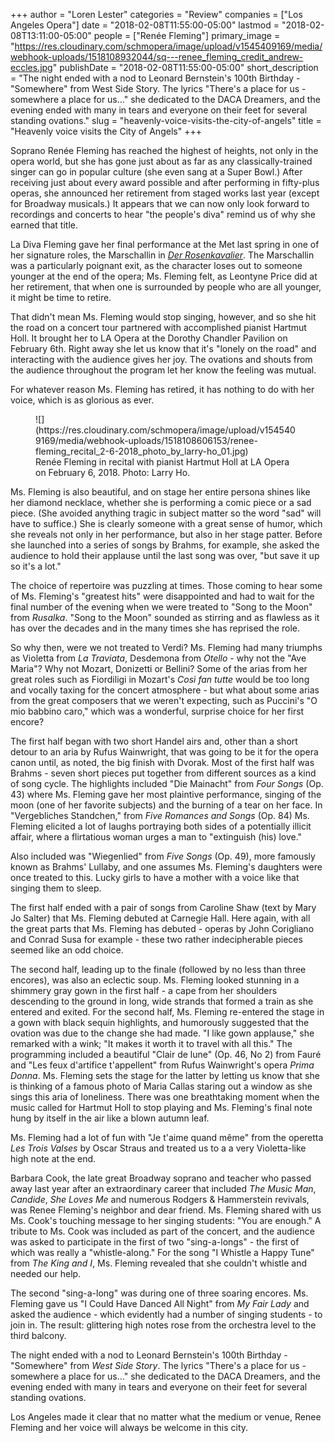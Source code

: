 +++
author = "Loren Lester"
categories = "Review"
companies = ["Los Angeles Opera"]
date = "2018-02-08T11:55:00-05:00"
lastmod = "2018-02-08T13:11:00-05:00"
people = ["Renée Fleming"]
primary_image = "https://res.cloudinary.com/schmopera/image/upload/v1545409169/media/webhook-uploads/1518108932044/sq---renee_fleming_credit_andrew-eccles.jpg"
publishDate = "2018-02-08T11:55:00-05:00"
short_description = "The night ended with a nod to Leonard Bernstein&#039;s 100th Birthday - &quot;Somewhere&quot; from West Side Story. The lyrics &quot;There&#039;s a place for us - somewhere a place for us…&quot; she dedicated to the DACA Dreamers, and the evening ended with many in tears and everyone on their feet for several standing ovations."
slug = "heavenly-voice-visits-the-city-of-angels"
title = "Heavenly voice visits the City of Angels"
+++

Soprano Renée Fleming has reached the highest of heights, not only in the opera world, but she has gone just about as far as any classically-trained singer can go in popular culture (she even sang at a Super Bowl.) After receiving just about every award possible and after performing in fifty-plus operas, she announced her retirement from staged works last year (except for Broadway musicals.) It appears that we can now only look forward to recordings and concerts to hear "the people's diva" remind us of why she earned that title.

La Diva Fleming gave her final performance at the Met last spring in one of her signature roles, the Marschallin in [*Der Rosenkavalier*](/in-review-der-rosenkavalier-at-roh/). The Marschallin was a particularly poignant exit, as the character loses out to someone younger at the end of the opera; Ms. Fleming felt, as Leontyne Price did at her retirement, that when one is surrounded by people who are all younger, it might be time to retire.

That didn't mean Ms. Fleming would stop singing, however, and so she hit the road on a concert tour partnered with accomplished pianist Hartmut Holl. It brought her to LA Opera at the Dorothy Chandler Pavilion on February 6th. Right away she let us know that it's "lonely on the road" and interacting with the audience gives her joy. The ovations and shouts from the audience throughout the program let her know the feeling was mutual.

For whatever reason Ms. Fleming has retired, it has nothing to do with her voice, which is as glorious as ever.

<figure data-type="image">
![](https://res.cloudinary.com/schmopera/image/upload/v1545409169/media/webhook-uploads/1518108606153/renee-fleming_recital_2-6-2018_photo_by_larry-ho_01.jpg)
<figcaption>Renée Fleming in recital with pianist Hartmut Holl at LA Opera on February 6, 2018. Photo: Larry Ho.</figcaption>
</figure>

Ms. Fleming is also beautiful, and on stage her entire persona shines like her diamond necklace, whether she is performing a comic piece or a sad piece. (She avoided anything tragic in subject matter so the word "sad" will have to suffice.) She is clearly someone with a great sense of humor, which she reveals not only in her performance, but also in her stage patter. Before she launched into a series of songs by Brahms, for example, she asked the audience to hold their applause until the last song was over, "but save it up so it's a lot."

The choice of repertoire was puzzling at times. Those coming to hear some of Ms. Fleming's "greatest hits" were disappointed and had to wait for the final number of the evening when we were treated to "Song to the Moon" from *Rusalka*. "Song to the Moon" sounded as stirring and as flawless as it has over the decades and in the many times she has reprised the role.

So why then, were we not treated to Verdi? Ms. Fleming had many triumphs as Violetta from *La Traviata*, Desdemona from *Otello* - why not the "Ave Maria"? Why not Mozart, Donizetti or Bellini? Some of the arias from her great roles such as Fiordiligi in Mozart's *Così fan tutte* would be too long and vocally taxing for the concert atmosphere - but what about some arias from the great composers that we weren't expecting, such as Puccini's "O mio babbino caro," which was a wonderful, surprise choice for her first encore?

The first half began with two short Handel airs and, other than a short detour to an aria by Rufus Wainwright, that was going to be it for the opera canon until, as noted, the big finish with Dvorak. Most of the first half was Brahms - seven short pieces put together from different sources as a kind of song cycle. The highlights included "Die Mainacht" from *Four Songs* (Op. 43) where Ms. Fleming gave her most plaintive performance, singing of the moon (one of her favorite subjects) and the burning of a tear on her face. In "Vergebliches Standchen," from *Five Romances and Songs* (Op. 84) Ms. Fleming elicited a lot of laughs portraying both sides of a potentially illicit affair, where a flirtatious woman urges a man to "extinguish (his) love."

Also included was "Wiegenlied" from *Five Songs* (Op. 49), more famously known as Brahms' Lullaby, and one assumes Ms. Fleming's daughters were once treated to this. Lucky girls to have a mother with a voice like that singing them to sleep.

The first half ended with a pair of songs from Caroline Shaw (text by Mary Jo Salter) that Ms. Fleming debuted at Carnegie Hall. Here again, with all the great parts that Ms. Fleming has debuted - operas by John Corigliano and Conrad Susa for example - these two rather indecipherable pieces seemed like an odd choice.

The second half, leading up to the finale (followed by no less than three encores), was also an eclectic soup. Ms. Fleming looked stunning in a shimmery gray gown in the first half - a cape from her shoulders descending to the ground in long, wide strands that formed a train as she entered and exited. For the second half, Ms. Fleming re-entered the stage in a gown with black sequin highlights, and humorously suggested that the ovation was due to the change she had made. "I like gown applause," she remarked with a wink; "It makes it worth it to travel with all this." The programming included a beautiful "Clair de lune" (Op. 46, No 2) from Fauré and "Les feux d'artifice t'appellent" from Rufus Wainwright's opera *Prima Donna*. Ms. Fleming sets the stage for the latter by letting us know that she is thinking of a famous photo of Maria Callas staring out a window as she sings this aria of loneliness. There was one breathtaking moment when the music called for Hartmut Holl to stop playing and Ms. Fleming's final note hung by itself in the air like a blown autumn leaf.

Ms. Fleming had a lot of fun with "Je t'aime quand même" from the operetta *Les Trois Valses* by Oscar Straus and treated us to a a very Violetta-like high note at the end.

Barbara Cook, the late great Broadway soprano and teacher who passed away last year after an extraordinary career that included *The Music Man*, *Candide*, *She Loves Me* and numerous Rodgers & Hammerstein revivals, was Renee Fleming's neighbor and dear friend. Ms. Fleming shared with us Ms. Cook's touching message to her singing students: "You are enough." A tribute to Ms. Cook was included as part of the concert, and the audience was asked to participate in the first of two "sing-a-longs" - the first of which was really a "whistle-along." For the song "I Whistle a Happy Tune" from *The King and I*, Ms. Fleming revealed that she couldn't whistle and needed our help.

The second "sing-a-long" was during one of three soaring encores. Ms. Fleming gave us "I Could Have Danced All Night" from *My Fair Lady* and asked the audience - which evidently had a number of singing students - to join in. The result: glittering high notes rose from the orchestra level to the third balcony.

The night ended with a nod to Leonard Bernstein's 100th Birthday - "Somewhere" from *West Side Story*. The lyrics "There's a place for us - somewhere a place for us…" she dedicated to the DACA Dreamers, and the evening ended with many in tears and everyone on their feet for several standing ovations.

Los Angeles made it clear that no matter what the medium or venue, Renee Fleming and her voice will always be welcome in this city.
